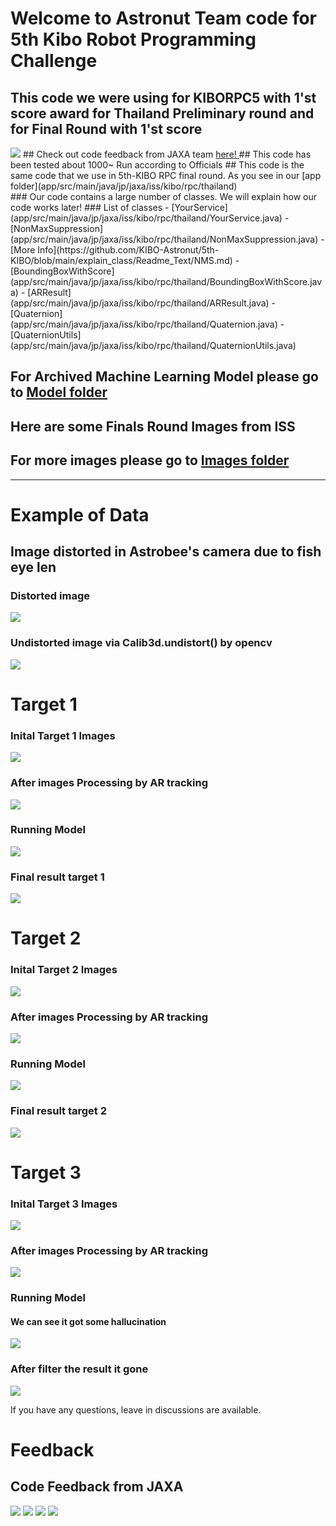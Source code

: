 # Welcome to Astronut Team code for 5th Kibo Robot Programming Challenge
## This code we were using for KIBORPC5 with 1'st score award for Thailand Preliminary round and for Final Round with 1'st score 
<img src="/Readme Images/Awards.jpg">
## Check out code feedback from JAXA team <a href="#feedback"> here! </a>
## This code has been tested about 1000~ Run according to Officials
## This code is the same code that we use in 5th-KIBO RPC final round. As you see in our [app folder](app/src/main/java/jp/jaxa/iss/kibo/rpc/thailand) <br />
### Our code contains a large number of classes. We will explain how our code works later! 
### List of classes 
- [YourService](app/src/main/java/jp/jaxa/iss/kibo/rpc/thailand/YourService.java) 
- [NonMaxSuppression](app/src/main/java/jp/jaxa/iss/kibo/rpc/thailand/NonMaxSuppression.java)
  - [More Info](https://github.com/KIBO-Astronut/5th-KIBO/blob/main/explain_class/Readme_Text/NMS.md)
- [BoundingBoxWithScore](app/src/main/java/jp/jaxa/iss/kibo/rpc/thailand/BoundingBoxWithScore.java) 
- [ARResult](app/src/main/java/jp/jaxa/iss/kibo/rpc/thailand/ARResult.java) 
- [Quaternion](app/src/main/java/jp/jaxa/iss/kibo/rpc/thailand/Quaternion.java) 
- [QuaternionUtils](app/src/main/java/jp/jaxa/iss/kibo/rpc/thailand/QuaternionUtils.java) 

## For Archived Machine Learning Model please go to [Model folder](https://github.com/KIBO-Astronut/5th-KIBO/tree/main/Tensorflow%20Lite%20model) 
## Here are some Finals Round Images from ISS
## For more images please go to [Images folder](https://github.com/KIBO-Astronut/5th-KIBO/tree/main/Readme%20Images/ImageFromISS)

---
# Example of Data

## Image distorted in Astrobee's camera due to fish eye len
### Distorted image

<img src="Readme Images/ImageFromISS/EMR-2.png"> 

### Undistorted image via Calib3d.undistort() by opencv


<img src="Readme Images/ImageFromISS/Pre-2.png"> 



# Target 1
### Inital Target 1 Images

<img src="Readme Images/ImageFromISS/Pre-1.png">

### After images Processing by AR tracking

<img src="Readme Images/ImageFromISS/post_1.png">

### Running Model

<img src="Readme Images/ImageFromISS/before_iou_1.png">

### Final result target 1

<img src="Readme Images/ImageFromISS/after_iou_1.png">


# Target 2
### Inital Target 2 Images

<img src="Readme Images/ImageFromISS/Pre-2.png">

### After images Processing by AR tracking

<img src="Readme Images/ImageFromISS/post_2.png">

### Running Model

<img src="Readme Images/ImageFromISS/before_iou_2.png">

### Final result target 2

<img src="Readme Images/ImageFromISS/after_iou_2.png">

# Target 3
### Inital Target 3 Images

<img src="Readme Images/ImageFromISS/Pre-3.png">

### After images Processing by AR tracking

<img src="Readme Images/ImageFromISS/post_3.png">

### Running Model
#### We can see it got some hallucination
<img src="Readme Images/ImageFromISS/before_iou_3.png">


### After filter the result it gone

<img src="Readme Images/ImageFromISS/after_iou_3.png">

If you have any questions, leave in discussions are available.

# Feedback
## Code Feedback from JAXA
<img src="Readme Images/thailand_Feedback/Slide1.png">
<img src="Readme Images/thailand_Feedback/Slide2.png">
<img src="Readme Images/thailand_Feedback/Slide3.png">
<img src="Readme Images/thailand_Feedback/Slide4.png">



